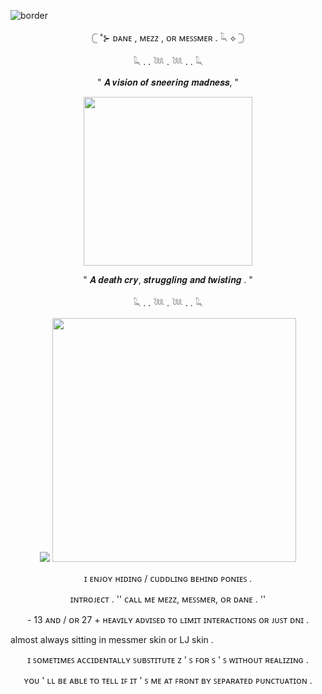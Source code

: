 ![border](https://i.postimg.cc/sfbLMk4C/Untitled63-20241123003453.png)
<p align="center"> 𓊆 ˚⊱ ᴅᴀɴᴇ  ,  ᴍᴇᴢᴢ  ,  ᴏʀ ᴍᴇꜱꜱᴍᴇʀ  .  𓆗 ⟡ 𓊇
<p align="center"> 𓆗  .   .   𓆙  .  𓆙  .   .  𓆗
<p align="center"> " 𝑨 𝒗𝒊𝒔𝒊𝒐𝒏 𝒐𝒇 𝒔𝒏𝒆𝒆𝒓𝒊𝒏𝒈 𝒎𝒂𝒅𝒏𝒆𝒔𝒔, "
<p align="center">
  <img src="https://i.postimg.cc/xTWZf2xh/Untitled65-20241123014704.png" width="270"/>
</p>
<p align="center">  " 𝑨 𝒅𝒆𝒂𝒕𝒉 𝒄𝒓𝒚, 𝒔𝒕𝒓𝒖𝒈𝒈𝒍𝒊𝒏𝒈 𝒂𝒏𝒅 𝒕𝒘𝒊𝒔𝒕𝒊𝒏𝒈 . " 
<p align="center"> 𓆗  .  .   𓆙  .  𓆙  .  .  𓆗 
<p align="center">
  <img src="<p align="center">
  <img src="https://i.postimg.cc/kG1xyzgW/Untitled67-20241123021741.png" width="390"/>
</p>
<p align="center"> ɪ ᴇɴᴊᴏʏ ʜɪᴅɪɴɢ  /  ᴄᴜᴅᴅʟɪɴɢ ʙᴇʜɪɴᴅ ᴘᴏɴɪᴇꜱ .
<p align="center"> ɪɴᴛʀᴏᴊᴇᴄᴛ . '' ᴄᴀʟʟ ᴍᴇ ᴍᴇᴢᴢ, ᴍᴇꜱꜱᴍᴇʀ, ᴏʀ ᴅᴀɴᴇ . ''
<p align="center"> - 13 ᴀɴᴅ  /  ᴏʀ 27 + ʜᴇᴀᴠɪʟʏ ᴀᴅᴠɪꜱᴇᴅ ᴛᴏ ʟɪᴍɪᴛ ɪɴᴛᴇʀᴀᴄᴛɪᴏɴꜱ ᴏʀ ᴊᴜꜱᴛ ᴅɴɪ .
<p align=center"> almost always sitting in messmer skin or LJ skin .
<p align="center"> ɪ ꜱᴏᴍᴇᴛɪᴍᴇꜱ ᴀᴄᴄɪᴅᴇɴᴛᴀʟʟʏ ꜱᴜʙꜱᴛɪᴛᴜᴛᴇ ᴢ ' ꜱ ꜰᴏʀ  ꜱ ' ꜱ  ᴡɪᴛʜᴏᴜᴛ ʀᴇᴀʟɪᴢɪɴɢ . 
<p align="center"> ʏᴏᴜ ' ʟʟ ʙᴇ ᴀʙʟᴇ ᴛᴏ ᴛᴇʟʟ ɪꜰ ɪᴛ ' ꜱ ᴍᴇ ᴀᴛ ꜰʀᴏɴᴛ ʙʏ ꜱᴇᴘᴀʀᴀᴛᴇᴅ ᴘᴜɴᴄᴛᴜᴀᴛɪᴏɴ  .
 
